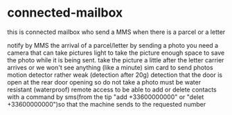 # connected-mailbox
this is connected mailbox who send a MMS when there is a parcel or a letter

notify by MMS the arrival of a parcel/letter by sending a photo
	you need a camera that can take pictures
		light to take the picture
	enough space to save the photo while it is being sent.
	take the picture a little after the letter carrier arrives or we won't see anything (like a minute)
	sim card to send photos
	motion detector rather weak (detection after 20g)
	detection that the door is open at the rear door opening so do not take a photo
must be water resistant (waterproof)
remote access to be able to add or delete contacts with a command by sms(from the tip "add +33600000000" or "delet +33600000000")so that the machine sends to the requested number
